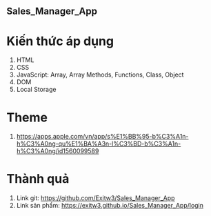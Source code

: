 ## Sales_Manager_App
# Kiến thức áp dụng
1. HTML
2. CSS
3. JavaScript: Array, Array Methods, Functions, Class, Object
4. DOM
5. Local Storage
# Theme
1. https://apps.apple.com/vn/app/s%E1%BB%95-b%C3%A1n-h%C3%A0ng-qu%E1%BA%A3n-l%C3%BD-b%C3%A1n-h%C3%A0ng/id1560099589
# Thành quả
1. Link git: https://github.com/Exitw3/Sales_Manager_App
2. Link sản phẩm: https://exitw3.github.io/Sales_Manager_App/login
